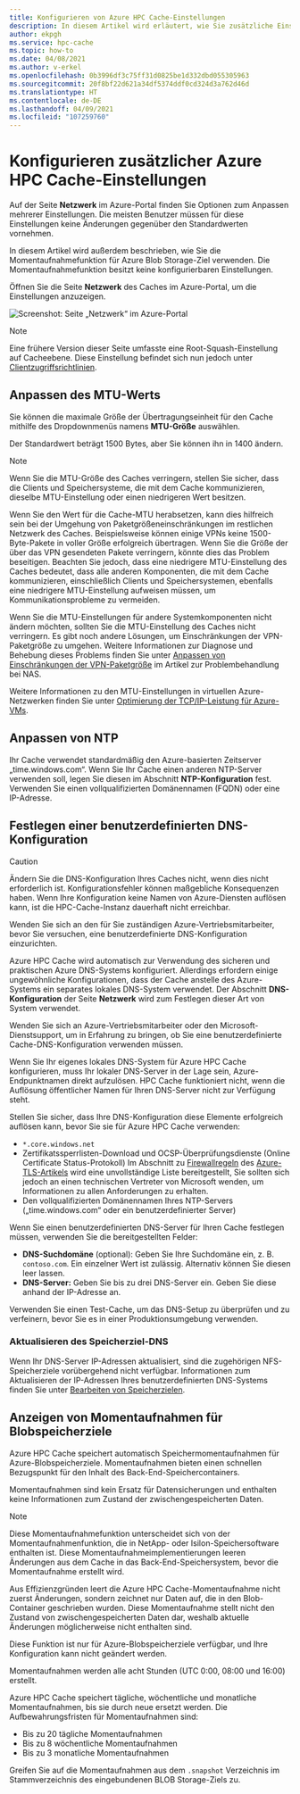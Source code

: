 ```yaml
---
title: Konfigurieren von Azure HPC Cache-Einstellungen
description: In diesem Artikel wird erläutert, wie Sie zusätzliche Einstellungen wie die MTU-, benutzerdefinierte NTP- und DNS-Konfiguration für den Cache konfigurieren und auf die Expressmomentaufnahmen von Azure Blob Storage-Zielen zugreifen.
author: ekpgh
ms.service: hpc-cache
ms.topic: how-to
ms.date: 04/08/2021
ms.author: v-erkel
ms.openlocfilehash: 0b3996df3c75ff31d0825be1d332dbd055305963
ms.sourcegitcommit: 20f8bf22d621a34df5374ddf0cd324d3a762d46d
ms.translationtype: HT
ms.contentlocale: de-DE
ms.lasthandoff: 04/09/2021
ms.locfileid: "107259760"
---
```

# <a name="configure-additional-azure-hpc-cache-settings"></a>Konfigurieren zusätzlicher Azure HPC Cache-Einstellungen

Auf der Seite **Netzwerk** im Azure-Portal finden Sie Optionen zum Anpassen mehrerer Einstellungen. Die meisten Benutzer müssen für diese Einstellungen keine Änderungen gegenüber den Standardwerten vornehmen.

In diesem Artikel wird außerdem beschrieben, wie Sie die Momentaufnahmefunktion für Azure Blob Storage-Ziel verwenden. Die Momentaufnahmefunktion besitzt keine konfigurierbaren Einstellungen.

Öffnen Sie die Seite **Netzwerk** des Caches im Azure-Portal, um die Einstellungen anzuzeigen.

![Screenshot: Seite „Netzwerk“ im Azure-Portal](media/networking-page.png)

> [!NOTE]
> Eine frühere Version dieser Seite umfasste eine Root-Squash-Einstellung auf Cacheebene. Diese Einstellung befindet sich nun jedoch unter [Clientzugriffsrichtlinien](access-policies.md).

<!-- >> [!TIP]
> The [Managing Azure HPC Cache video](https://azure.microsoft.com/resources/videos/managing-hpc-cache/) shows the networking page and its settings. -->

## <a name="adjust-mtu-value"></a>Anpassen des MTU-Werts
<!-- linked from troubleshoot-nas article -->

Sie können die maximale Größe der Übertragungseinheit für den Cache mithilfe des Dropdownmenüs namens **MTU-Größe** auswählen.

Der Standardwert beträgt 1500 Bytes, aber Sie können ihn in 1400 ändern.

> [!NOTE]
> Wenn Sie die MTU-Größe des Caches verringern, stellen Sie sicher, dass die Clients und Speichersysteme, die mit dem Cache kommunizieren, dieselbe MTU-Einstellung oder einen niedrigeren Wert besitzen.

Wenn Sie den Wert für die Cache-MTU herabsetzen, kann dies hilfreich sein bei der Umgehung von Paketgrößeneinschränkungen im restlichen Netzwerk des Caches. Beispielsweise können einige VPNs keine 1500-Byte-Pakete in voller Größe erfolgreich übertragen. Wenn Sie die Größe der über das VPN gesendeten Pakete verringern, könnte dies das Problem beseitigen. Beachten Sie jedoch, dass eine niedrigere MTU-Einstellung des Caches bedeutet, dass alle anderen Komponenten, die mit dem Cache kommunizieren, einschließlich Clients und Speichersystemen, ebenfalls eine niedrigere MTU-Einstellung aufweisen müssen, um Kommunikationsprobleme zu vermeiden.

Wenn Sie die MTU-Einstellungen für andere Systemkomponenten nicht ändern möchten, sollten Sie die MTU-Einstellung des Caches nicht verringern. Es gibt noch andere Lösungen, um Einschränkungen der VPN-Paketgröße zu umgehen. Weitere Informationen zur Diagnose und Behebung dieses Problems finden Sie unter [Anpassen von Einschränkungen der VPN-Paketgröße](troubleshoot-nas.md#adjust-vpn-packet-size-restrictions) im Artikel zur Problembehandlung bei NAS.

Weitere Informationen zu den MTU-Einstellungen in virtuellen Azure-Netzwerken finden Sie unter [Optimierung der TCP/IP-Leistung für Azure-VMs](../virtual-network/virtual-network-tcpip-performance-tuning.md).

## <a name="customize-ntp"></a>Anpassen von NTP

Ihr Cache verwendet standardmäßig den Azure-basierten Zeitserver „time.windows.com“. Wenn Sie Ihr Cache einen anderen NTP-Server verwenden soll, legen Sie diesen im Abschnitt **NTP-Konfiguration** fest. Verwenden Sie einen vollqualifizierten Domänennamen (FQDN) oder eine IP-Adresse.

## <a name="set-a-custom-dns-configuration"></a>Festlegen einer benutzerdefinierten DNS-Konfiguration

> [!CAUTION]
> Ändern Sie die DNS-Konfiguration Ihres Caches nicht, wenn dies nicht erforderlich ist. Konfigurationsfehler können maßgebliche Konsequenzen haben. Wenn Ihre Konfiguration keine Namen von Azure-Diensten auflösen kann, ist die HPC-Cache-Instanz dauerhaft nicht erreichbar.
>
> Wenden Sie sich an den für Sie zuständigen Azure-Vertriebsmitarbeiter, bevor Sie versuchen, eine benutzerdefinierte DNS-Konfiguration einzurichten.

Azure HPC Cache wird automatisch zur Verwendung des sicheren und praktischen Azure DNS-Systems konfiguriert. Allerdings erfordern einige ungewöhnliche Konfigurationen, dass der Cache anstelle des Azure-Systems ein separates lokales DNS-System verwendet. Der Abschnitt **DNS-Konfiguration** der Seite **Netzwerk** wird zum Festlegen dieser Art von System verwendet.

Wenden Sie sich an Azure-Vertriebsmitarbeiter oder den Microsoft-Dienstsupport, um in Erfahrung zu bringen, ob Sie eine benutzerdefinierte Cache-DNS-Konfiguration verwenden müssen.

Wenn Sie Ihr eigenes lokales DNS-System für Azure HPC Cache konfigurieren, muss Ihr lokaler DNS-Server in der Lage sein, Azure-Endpunktnamen direkt aufzulösen. HPC Cache funktioniert nicht, wenn die Auflösung öffentlicher Namen für Ihren DNS-Server nicht zur Verfügung steht.

Stellen Sie sicher, dass Ihre DNS-Konfiguration diese Elemente erfolgreich auflösen kann, bevor Sie sie für Azure HPC Cache verwenden:

* ``*.core.windows.net``
* Zertifikatssperrlisten-Download und OCSP-Überprüfungsdienste (Online Certificate Status-Protokoll) Im Abschnitt zu [Firewallregeln](../security/fundamentals/tls-certificate-changes.md#will-this-change-affect-me) des [Azure-TLS-Artikels](../security/fundamentals/tls-certificate-changes.md) wird eine unvollständige Liste bereitgestellt, Sie sollten sich jedoch an einen technischen Vertreter von Microsoft wenden, um Informationen zu allen Anforderungen zu erhalten.
* Den vollqualifizierten Domänennamen Ihres NTP-Servers („time.windows.com“ oder ein benutzerdefinierter Server)

Wenn Sie einen benutzerdefinierten DNS-Server für Ihren Cache festlegen müssen, verwenden Sie die bereitgestellten Felder:

* **DNS-Suchdomäne** (optional): Geben Sie Ihre Suchdomäne ein, z. B. ``contoso.com``. Ein einzelner Wert ist zulässig. Alternativ können Sie diesen leer lassen.
* **DNS-Server:** Geben Sie bis zu drei DNS-Server ein. Geben Sie diese anhand der IP-Adresse an.

<!-- 
  > [!NOTE]
  > The cache will use only the first DNS server it successfully finds. -->

Verwenden Sie einen Test-Cache, um das DNS-Setup zu überprüfen und zu verfeinern, bevor Sie es in einer Produktionsumgebung verwenden.

### <a name="refresh-storage-target-dns"></a>Aktualisieren des Speicherziel-DNS

Wenn Ihr DNS-Server IP-Adressen aktualisiert, sind die zugehörigen NFS-Speicherziele vorübergehend nicht verfügbar. Informationen zum Aktualisieren der IP-Adressen Ihres benutzerdefinierten DNS-Systems finden Sie unter [Bearbeiten von Speicherzielen](hpc-cache-edit-storage.md#update-ip-address-custom-dns-configurations-only).

## <a name="view-snapshots-for-blob-storage-targets"></a>Anzeigen von Momentaufnahmen für Blobspeicherziele

Azure HPC Cache speichert automatisch Speichermomentaufnahmen für Azure-Blobspeicherziele. Momentaufnahmen bieten einen schnellen Bezugspunkt für den Inhalt des Back-End-Speichercontainers.

Momentaufnahmen sind kein Ersatz für Datensicherungen und enthalten keine Informationen zum Zustand der zwischengespeicherten Daten.

> [!NOTE]
> Diese Momentaufnahmefunktion unterscheidet sich von der Momentaufnahmenfunktion, die in NetApp- oder Isilon-Speichersoftware enthalten ist. Diese Momentaufnahmeimplementierungen leeren Änderungen aus dem Cache in das Back-End-Speichersystem, bevor die Momentaufnahme erstellt wird.
>
> Aus Effizienzgründen leert die Azure HPC Cache-Momentaufnahme nicht zuerst Änderungen, sondern zeichnet nur Daten auf, die in den Blob-Container geschrieben wurden. Diese Momentaufnahme stellt nicht den Zustand von zwischengespeicherten Daten dar, weshalb aktuelle Änderungen möglicherweise nicht enthalten sind.

Diese Funktion ist nur für Azure-Blobspeicherziele verfügbar, und Ihre Konfiguration kann nicht geändert werden.

Momentaufnahmen werden alle acht Stunden (UTC 0:00, 08:00 und 16:00) erstellt.

Azure HPC Cache speichert tägliche, wöchentliche und monatliche Momentaufnahmen, bis sie durch neue ersetzt werden. Die Aufbewahrungsfristen für Momentaufnahmen sind:

* Bis zu 20 tägliche Momentaufnahmen
* Bis zu 8 wöchentliche Momentaufnahmen
* Bis zu 3 monatliche Momentaufnahmen

Greifen Sie auf die Momentaufnahmen aus dem `.snapshot` Verzeichnis im Stammverzeichnis des eingebundenen BLOB Storage-Ziels zu.
